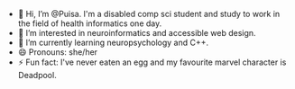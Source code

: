 - 👋 Hi, I’m @Puisa. I'm a disabled comp sci student and study to work in the field of health informatics one day.
- 👀 I’m interested in neuroinformatics and accessible web design.
- 🌱 I’m currently learning neuropsychology and C++.
- 😄 Pronouns: she/her
- ⚡ Fun fact: I've never eaten an egg and my favourite marvel character is Deadpool.
